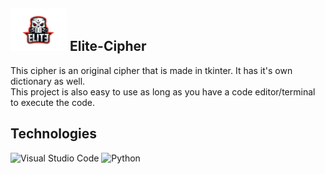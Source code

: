 ## <img src="elite.png" width="90px"> Elite-Cipher 
<p>This cipher is an original cipher that is made in tkinter. It has it's own dictionary as well. <br> This project is also easy to use as long as you have a code editor/terminal to execute the code.</p>

## Technologies 
![Visual Studio Code](https://img.shields.io/badge/Visual%20Studio%20Code-0078d7.svg?style=for-the-badge&logo=visual-studio-code&logoColor=white) 
![Python](https://img.shields.io/badge/python-3670A0?style=for-the-badge&logo=python&logoColor=ffdd54) 
